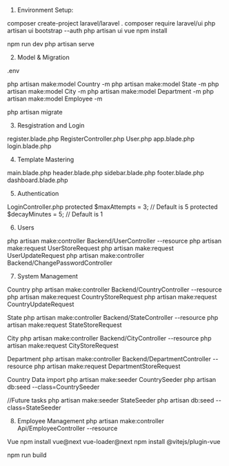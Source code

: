 1. Environment Setup:

composer create-project laravel/laravel .
composer require laravel/ui
php artisan ui bootstrap --auth
php artisan ui vue
npm install

npm run dev
php artisan serve


2. Model & Migration

.env

php artisan make:model Country -m
php artisan make:model State -m
php artisan make:model City -m
php artisan make:model Department -m
php artisan make:model Employee -m

php artisan migrate

3. Resgistration and Login

register.blade.php
RegisterController.php
User.php
app.blade.php
login.blade.php

4. Template Mastering

main.blade.php
header.blade.php
sidebar.blade.php
footer.blade.php
dashboard.blade.php

5. Authentication

LoginController.php
protected $maxAttempts = 3; // Default is 5
protected $decayMinutes = 5; // Default is 1

6. Users

php artisan make:controller Backend/UserController --resource
php artisan make:request  UserStoreRequest
php artisan make:request  UserUpdateRequest
php artisan make:controller Backend/ChangePasswordController

7. System Management

Country
php artisan make:controller Backend/CountryController --resource
php artisan make:request  CountryStoreRequest
php artisan make:request  CountryUpdateRequest

State
php artisan make:controller Backend/StateController --resource
php artisan make:request  StateStoreRequest

City
php artisan make:controller Backend/CityController --resource
php artisan make:request  CityStoreRequest

Department
php artisan make:controller Backend/DepartmentController --resource
php artisan make:request  DepartmentStoreRequest

Country Data import
php artisan make:seeder CountrySeeder
php artisan db:seed --class=CountrySeeder

//Future tasks
php artisan make:seeder StateSeeder
php artisan db:seed --class=StateSeeder

8. Employee Management
php artisan make:controller Api/EmployeeController --resource

Vue
npm install vue@next vue-loader@next
npm install @vitejs/plugin-vue

npm run build
